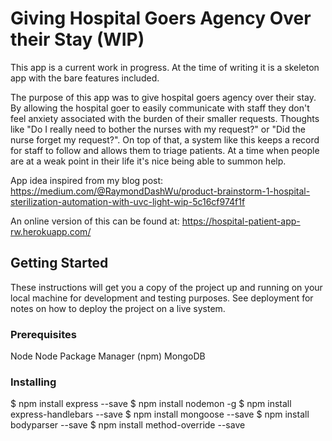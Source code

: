 # Giving Hospital Goers Agency Over their Stay (WIP)

This app is a current work in progress. At the time of writing it is a skeleton app with the bare features included.

The purpose of this app was to give hospital goers agency over their stay. By allowing the hospital goer to easily communicate with staff they don't feel anxiety associated with the burden of their smaller requests. Thoughts like "Do I really need to bother the nurses with my request?" or "Did the nurse forget my request?". On top of that, a system like this keeps a record for staff to follow and allows them to triage patients. At a time when people are at a weak point in their life it's nice being able to summon help.

App idea inspired from my blog post:
https://medium.com/@RaymondDashWu/product-brainstorm-1-hospital-sterilization-automation-with-uvc-light-wip-5c16cf974f1f

An online version of this can be found at:
https://hospital-patient-app-rw.herokuapp.com/

## Getting Started

These instructions will get you a copy of the project up and running on your local machine for development and testing purposes. See deployment for notes on how to deploy the project on a live system.

### Prerequisites

Node
Node Package Manager (npm)
MongoDB

### Installing

$ npm install express --save
$ npm install nodemon -g
$ npm install express-handlebars --save
$ npm install mongoose --save
$ npm install bodyparser --save
$ npm install method-override --save
